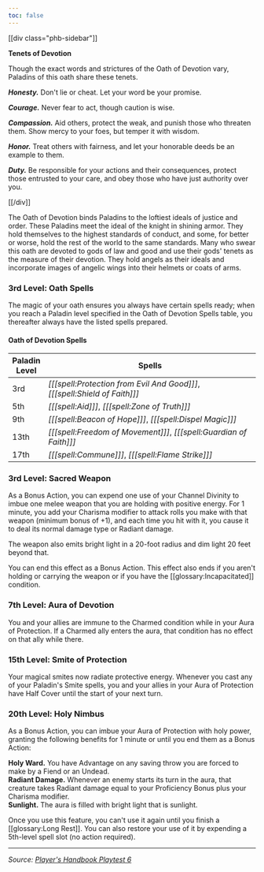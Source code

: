 ```yaml
---
toc: false
---
```


[[div class="phb-sidebar"]]

**Tenets of Devotion**

Though the exact words and strictures of the Oath of Devotion vary, Paladins of this oath share these tenets.

***Honesty.*** Don't lie or cheat. Let your word be your promise.

***Courage.*** Never fear to act, though caution is wise.

***Compassion.*** Aid others, protect the weak, and punish those who threaten them. Show mercy to your foes, but temper it with wisdom.

***Honor.*** Treat others with fairness, and let your honorable deeds be an example to them.

***Duty.*** Be responsible for your actions and their consequences, protect those entrusted to your care, and obey those who have just authority over you.

[[/div]]

The Oath of Devotion binds Paladins to the loftiest ideals of justice and order. These Paladins meet the ideal of the knight in shining armor. They hold themselves to the highest standards of conduct, and some, for better or worse, hold the rest of the world to the same standards. Many who swear this oath are devoted to gods of law and good and use their gods' tenets as the measure of their devotion. They hold angels as their ideals and incorporate images of angelic wings into their helmets or coats of arms.

### 3rd Level: Oath Spells

The magic of your oath ensures you always have certain spells ready; when you reach a Paladin level specified in the Oath of Devotion Spells table, you thereafter always have the listed spells prepared.

#### Oath of Devotion Spells

| Paladin<br>Level | Spells                                                                     |
|------------------|----------------------------------------------------------------------------|
| 3rd              | _[[[spell:Protection from Evil And Good]]]_, _[[[spell:Shield of Faith]]]_ |
| 5th              | _[[[spell:Aid]]]_, _[[[spell:Zone of Truth]]]_                             |
| 9th              | _[[[spell:Beacon of Hope]]]_, _[[[spell:Dispel Magic]]]_                   |
| 13th             | _[[[spell:Freedom of Movement]]]_, _[[[spell:Guardian of Faith]]]_         |
| 17th             | _[[[spell:Commune]]]_, _[[[spell:Flame Strike]]]_                          |

### 3rd Level: Sacred Weapon

As a Bonus Action, you can expend one use of your Channel Divinity to imbue one melee weapon that you are holding with positive energy. For 1 minute, you add your Charisma modifier to attack rolls you make with that weapon (minimum bonus of +1), and each time you hit with it, you cause it to deal its normal damage type or Radiant damage.

The weapon also emits bright light in a 20-foot radius and dim light 20 feet beyond that.

You can end this effect as a Bonus Action. This effect also ends if you aren't holding or carrying the weapon or if you have the [[glossary:Incapacitated]] condition.

### 7th Level: Aura of Devotion

You and your allies are immune to the Charmed condition while in your Aura of Protection. If a Charmed ally enters the aura, that condition has no effect on that ally while there.

### 15th Level: Smite of Protection

Your magical smites now radiate protective energy. Whenever you cast any of your Paladin's Smite spells, you and your allies in your Aura of Protection have Half Cover until the start of your next turn.

### 20th Level: Holy Nimbus

As a Bonus Action, you can imbue your Aura of Protection with holy power, granting the following benefits for 1 minute or until you end them as a Bonus Action:

**Holy Ward.** You have Advantage on any saving throw you are forced to make by a Fiend or an Undead.  
**Radiant Damage.** Whenever an enemy starts its turn in the aura, that creature takes Radiant damage equal to your Proficiency Bonus plus your Charisma modifier.  
**Sunlight.** The aura is filled with bright light that is sunlight.

Once you use this feature, you can't use it again until you finish a [[glossary:Long Rest]]. You can also restore your use of it by expending a 5th-level spell slot (no action required).

----

_Source: [Player's Handbook Playtest 6](https://www.dndbeyond.com/sources/ua/ph-playtest-6)_
